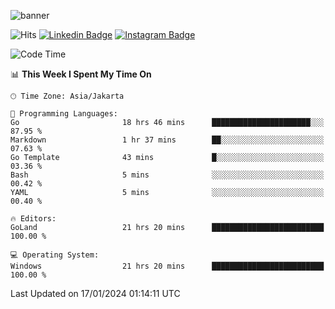 ![banner](https://readme-typing-svg.herokuapp.com/?lines=Hello,+There!+👋;This+is+ryanbekhen....;Nice+to+meet+you!&center=false)

![Hits](https://hits.seeyoufarm.com/api/count/incr/badge.svg?url=https%3A%2F%2Fgithub.com%2Fryanbekhen%2Fhit-counter&count_bg=%2379C83D&title_bg=%23555555&icon=github.svg&icon_color=%23E7E7E7&title=Provile+views&edge_flat=true)
[![Linkedin Badge](https://img.shields.io/badge/-LinkedIn-0e76a8?style=flat-square&logo=Linkedin&logoColor=white)](https://linkedin.com/in/ryanbekhen)
[![Instagram Badge](https://img.shields.io/badge/-Instagram-e4405f?style=flat-square&logo=Instagram&logoColor=white)](https://instagram.com/ryanbekhen.dev/)

<!--START_SECTION:waka-->
![Code Time](http://img.shields.io/badge/Code%20Time-975%20hrs%2024%20mins-blue)

📊 **This Week I Spent My Time On** 

```text
🕑︎ Time Zone: Asia/Jakarta

💬 Programming Languages: 
Go                       18 hrs 46 mins      ██████████████████████░░░   87.95 % 
Markdown                 1 hr 37 mins        ██░░░░░░░░░░░░░░░░░░░░░░░   07.63 % 
Go Template              43 mins             █░░░░░░░░░░░░░░░░░░░░░░░░   03.36 % 
Bash                     5 mins              ░░░░░░░░░░░░░░░░░░░░░░░░░   00.42 % 
YAML                     5 mins              ░░░░░░░░░░░░░░░░░░░░░░░░░   00.40 % 

🔥 Editors: 
GoLand                   21 hrs 20 mins      █████████████████████████   100.00 % 

💻 Operating System: 
Windows                  21 hrs 20 mins      █████████████████████████   100.00 % 
```


 Last Updated on 17/01/2024 01:14:11 UTC
<!--END_SECTION:waka-->
